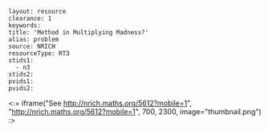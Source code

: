 ````
layout: resource
clearance: 1
keywords:
title: 'Method in Multiplying Madness?'
alias: problem
source: NRICH
resourceType: RT3
stids1: 
  - n3
stids2:
pvids1:
pvids2:

````

<:= iframe("See http://nrich.maths.org/5612?mobile=1", "http://nrich.maths.org/5612?mobile=1", 700, 2300, image="thumbnail.png") :>

